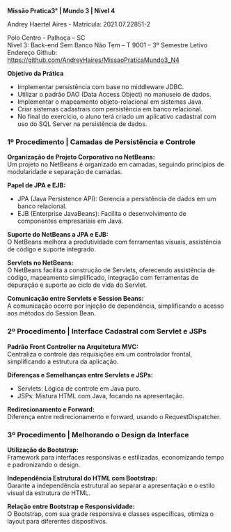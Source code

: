 **Missão Pratica3° | Mundo 3 | Nível 4**


Andrey Haertel Aires - Matricula: 2021.07.22851-2

Polo Centro - Palhoça – SC  
Nível 3: Back-end Sem Banco Não Tem – T 9001 – 3º Semestre Letivo  
Endereço Github: https://github.com/AndreyHaires/MissaoPraticaMundo3_N4

**Objetivo da Prática**
- Implementar persistência com base no middleware JDBC.
- Utilizar o padrão DAO (Data Access Object) no manuseio de dados.
- Implementar o mapeamento objeto-relacional em sistemas Java.
- Criar sistemas cadastrais com persistência em banco relacional.
- No final do exercício, o aluno terá criado um aplicativo cadastral com uso do SQL Server na persistência de dados.

### 1º Procedimento | Camadas de Persistência e Controle

**Organização de Projeto Corporativo no NetBeans:**  
Um projeto no NetBeans é organizado em camadas, seguindo princípios de modularidade e separação de camadas.

**Papel de JPA e EJB:**  
- JPA (Java Persistence API): Gerencia a persistência de dados em um banco relacional.
- EJB (Enterprise JavaBeans): Facilita o desenvolvimento de componentes empresariais em Java.

**Suporte do NetBeans a JPA e EJB:**  
O NetBeans melhora a produtividade com ferramentas visuais, assistência de código e suporte integrado.

**Servlets no NetBeans:**  
O NetBeans facilita a construção de Servlets, oferecendo assistência de código, mapeamento simplificado, integração com ferramentas de depuração e suporte ao ciclo de vida do Servlet.

**Comunicação entre Servlets e Session Beans:**  
A comunicação ocorre por injeção de dependência, simplificando o acesso aos métodos do Session Bean.

### 2º Procedimento | Interface Cadastral com Servlet e JSPs

**Padrão Front Controller na Arquitetura MVC:**  
Centraliza o controle das requisições em um controlador frontal, simplificando a estrutura da aplicação.

**Diferenças e Semelhanças entre Servlets e JSPs:**  
- Servlets: Lógica de controle em Java puro.
- JSPs: Mistura HTML com Java, focando na apresentação.

**Redirecionamento e Forward:**  
Diferença entre redirecionamento e forward, usando o RequestDispatcher.

### 3º Procedimento | Melhorando o Design da Interface

**Utilização do Bootstrap:**  
Framework para interfaces responsivas e estilizadas, economizando tempo e padronizando o design.

**Independência Estrutural do HTML com Bootstrap:**  
Garante a independência estrutural ao separar a apresentação e o estilo visual da estrutura do HTML.

**Relação entre Bootstrap e Responsividade:**  
O Bootstrap, com sua grade responsiva e classes específicas, otimiza o layout para diferentes dispositivos.
